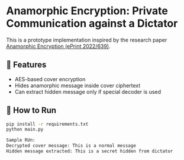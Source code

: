 # Anamorphic Encryption: Private Communication against a Dictator

This is a prototype implementation inspired by the research paper [Anamorphic Encryption (ePrint 2022/639)](https://eprint.iacr.org/2022/639).

## 📌 Features
- AES-based cover encryption
- Hides anamorphic message inside cover ciphertext
- Can extract hidden message only if special decoder is used

## 🧪 How to Run
```bash
pip install -r requirements.txt
python main.py

Sample RUn:
Decrypted cover message: This is a normal message
Hidden message extracted: This is a secret hidden from dictator
